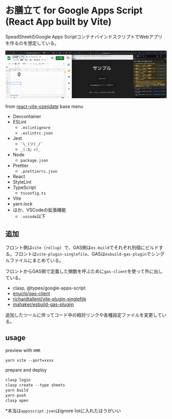 # お膳立て for Google Apps Script (React App built by Vite)

SpeadSheetのGoogle Apps ScriptコンテナバインドスクリプトでWebアプリを作るのを想定している。

![](README-image/view01.gif)

from [react-vite-ozendate](https://github.com/halllllll/react-vite-ozendate) base menu

- Devcontainer
- ESLint
  - `.eslintignore`
  - `.eslintrc.json`
- Jest
  - `¯\_(ツ)_/¯`
  - `_(:3」∠)_`
- Node
  - `package.json`
- Prettier
  - `.prettierrc.json`
- React
- StyleLint
- TypeScript
  - `tsconfig.ts`
- Vite
- yarn.lock
- ほか、VSCodeの拡張機能
  - `.vscode`以下


## 追加
フロント側は`vite`（`rollup`）で、GAS側は`es-build`でそれぞれ別個にビルドする。フロントは`vite-plugin-singlefile`、GASは`esbuild-gas-plugin`でシングルファイルにまとめている。

フロントからGAS側で定義した関数を呼ぶために`gas-client`を使って外に出している。


- clasp, @types/google-apps-script
- [enuchi/gas-client](https://github.com/enuchi/gas-client)
- [richardtallent/vite-plugin-singlefile](https://github.com/richardtallent/vite-plugin-singlefile)
- [mahaker/esbuild-gas-plugiin](https://github.com/mahaker/esbuild-gas-plugin)

追加したツールに伴ってコード中の相対リンクや各種設定ファイルを変更している。

## usage

preview with `HMR`
```
yarn vite --port=xxxx
```

prepare and deploy
```
clasp login
clasp create --type sheets
yarn build
yarn push
clasp open
```

*本当は`appsscript.json`はignore listに入れたほうがいい
